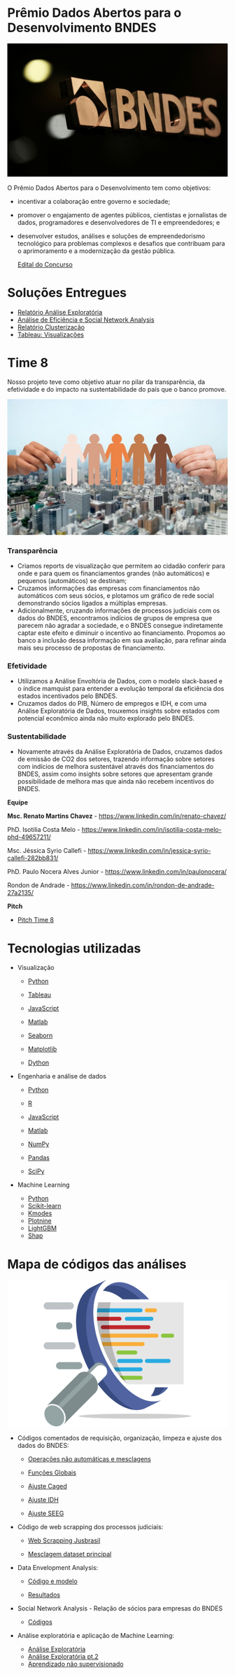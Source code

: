 # Prêmio Dados Abertos para o Desenvolvimento BNDES

![](img/bndes.jpeg)

O Prêmio Dados Abertos para o Desenvolvimento tem como objetivos: 

- incentivar a colaboração entre governo e sociedade;

- promover o engajamento de agentes públicos, cientistas e jornalistas de dados, programadores e desenvolvedores de TI e empreendedores; e

- desenvolver estudos, análises e soluções de empreendedorismo tecnológico para problemas complexos e desafios que contribuam para o aprimoramento e a modernização da gestão pública.

  [Edital do Concurso](https://www.bndes.gov.br/wps/wcm/connect/site/4af22351-97ad-4163-9c6c-15a8406591ed/Edital+Maratona+BNDES+vers%C3%A3o+final.pdf?MOD=AJPERES&CVID=nFujLIl)
  



# Soluções Entregues

- [Relatório Análise Exploratória](https://github.com/Renatochaz/premio-dados-abertos-BNDES/blob/main/Relatorio_analises.md)
- [Análise de Eficiência e Social Network Analysis](http://rondon.me/team8/)
- [Relatório Clusterização](https://github.com/Renatochaz/premio-dados-abertos-BNDES/blob/main/relatorio_cluster.md)
- [Tableau: Visualizações](https://public.tableau.com/app/profile/j.ssica.syrio.callefi)



# Time 8

Nosso projeto teve como objetivo atuar no pilar da transparência, da efetividade e do impacto na sustentabilidade do país que o banco promove.



![](img/cidadania.jpg)



 ### Transparência

- Criamos reports de visualização que permitem ao cidadão conferir para onde e para quem os financiamentos grandes (não automáticos) e pequenos (automáticos) se destinam;
- Cruzamos informações das empresas com financiamentos não automáticos com seus sócios, e plotamos um gráfico de rede social demonstrando sócios ligados a múltiplas empresas.
- Adicionalmente, cruzando informações de processos judiciais com os dados do BNDES, encontramos indícios de grupos de empresa que parecem não agradar a sociedade, e o BNDES consegue indiretamente captar este efeito e diminuir o incentivo ao financiamento. Propomos ao banco a inclusão dessa informação em sua avaliação, para refinar ainda mais seu processo de propostas de financiamento.

### Efetividade

- Utilizamos a Análise Envoltória de Dados, com o modelo slack-based e o índice mamquist para entender a evolução temporal da eficiência dos estados incentivados pelo BNDES. 
- Cruzamos dados do PIB, Número de empregos e IDH, e com uma Análise Exploratória de Dados, trouxemos insights sobre estados com potencial econômico ainda não muito explorado pelo BNDES.

### Sustentabilidade

- Novamente através da Análise Exploratória de Dados, cruzamos dados de emissão de CO2 dos setores, trazendo informação sobre setores com indícios de melhora sustentável através dos financiamentos do BNDES, assim como insights sobre setores que apresentam grande possibilidade de melhora mas que ainda não recebem incentivos do BNDES.



**Equipe**

**Msc. Renato Martins Chavez** - https://www.linkedin.com/in/renato-chavez/

PhD. Isotilia Costa Melo - https://www.linkedin.com/in/isotilia-costa-melo-phd-49657211/

Msc. Jéssica Syrio Callefi - https://www.linkedin.com/in/jessica-syrio-callefi-282bb831/

PhD. Paulo Nocera Alves Junior - https://www.linkedin.com/in/paulonocera/

Rondon de Andrade - https://www.linkedin.com/in/rondon-de-andrade-27a2135/



**Pitch**

- [Pitch Time 8](https://www.youtube.com/watch?v=e_A6jZoBxyk)



# Tecnologias utilizadas

- Visualização
  - [Python](https://www.python.org/)
  
  - [Tableau](https://www.tableau.com/)
  
  - [JavaScript](https://www.javascript.com/)
  
  - [Matlab](https://www.mathworks.com/products/matlab.html)
  
  - [Seaborn](https://seaborn.pydata.org/)
  
  - [Matplotlib](https://matplotlib.org/)
  
  - [Dython](http://shakedzy.xyz/dython/)
  
- Engenharia e análise de dados
  - [Python](https://www.python.org/)
  
  - [R](https://www.r-project.org/)
  
  - [JavaScript](https://www.javascript.com/)
  
  - [Matlab](https://www.mathworks.com/products/matlab.html)
  
  - [NumPy](https://numpy.org/)
  
  - [Pandas](https://pandas.pydata.org/)
  
  - [SciPy](https://www.scipy.org/)
  
- Machine Learning
  - [Python](https://www.python.org/)
  - [Scikit-learn](https://scikit-learn.org/)
  - [Kmodes](https://github.com/nicodv/kmodes)
  - [Plotnine](https://plotnine.readthedocs.io/)
  - [LightGBM](https://github.com/microsoft/LightGBM)
  - [Shap](https://github.com/slundberg/shap)



# Mapa de códigos das análises
![](img/codemap.png)


- Códigos comentados de requisição, organização, limpeza e ajuste dos dados do BNDES:

    - [Operações não automáticas e mesclagens](https://github.com/Renatochaz/premio-dados-abertos-BNDES/blob/main/transform-RAW-data.ipynb)

    - [Funções Globais](https://github.com/Renatochaz/premio-dados-abertos-BNDES/blob/main/global_functions.py) 

    - [Ajuste Caged](https://github.com/Renatochaz/premio-dados-abertos-BNDES/blob/main/adjust-CAGED-data.ipynb)

    - [Ajuste IDH](https://github.com/Renatochaz/premio-dados-abertos-BNDES/blob/main/adjust-IDH-data.ipynb)

    - [Ajuste SEEG](https://github.com/Renatochaz/premio-dados-abertos-BNDES/blob/main/adjust-SEEG-data.ipynb)

      

- Código de web scrapping dos processos judiciais:
  - [Web Scrapping Jusbrasil](https://github.com/Renatochaz/premio-dados-abertos-BNDES/blob/main/scrap_processos_judiciais.js)

  - [Mesclagem dataset principal](https://github.com/Renatochaz/premio-dados-abertos-BNDES/blob/main/join_processos.r)

    

- Data Envelopment Analysis:
  - [Código e modelo](https://github.com/Renatochaz/premio-dados-abertos-BNDES/blob/main/dea/PlotMalm.m)

  - [Resultados](https://github.com/Renatochaz/premio-dados-abertos-BNDES/tree/main/dea)

    

- Social Network Analysis - Relação de sócios para empresas do BNDES
  - [Códigos](https://github.com/Renatochaz/premio-dados-abertos-BNDES/tree/main/social_networks) 

    

- Análise exploratória e aplicação de Machine Learning:
    - [Análise Exploratória](https://github.com/Renatochaz/premio-dados-abertos-BNDES/blob/main/EDA.ipynb)
    - [Análise Exploratória pt.2](https://github.com/Renatochaz/premio-dados-abertos-BNDES/blob/main/EDA-2.ipynb)
    - [Aprendizado não supervisionado](https://github.com/Renatochaz/premio-dados-abertos-BNDES/blob/main/Cluster-analysis.ipynb)